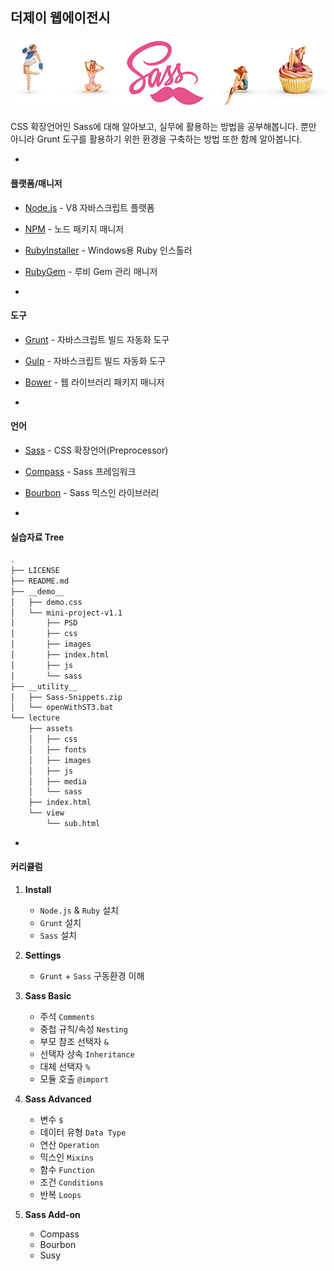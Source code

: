 <!-- http://me2.do/G6pgxe0q -->

## 더제이 웹에이전시

![sass course for the jay](__demo__/the-jay-sass.jpg)

CSS 확장언어인 Sass에 대해 알아보고, 실무에 활용하는 방법을 공부해봅니다. 뿐만 아니라 Grunt 도구를 활용하기 위한 환경을 구축하는 방법 또한 함께 알아봅니다.

-

#### 플랫폼/매니저
- [Node.js](http://nodejs.org/)              - V8 자바스크립트 플랫폼
- [NPM](http://npmjs.org/)                   - 노드 패키지 매니저
- [RubyInstaller](http://rubyinstaller.org/) - Windows용 Ruby 인스톨러
- [RubyGem](https://rubygems.org/)           - 루비 Gem 관리 매니저

-

#### 도구
- [Grunt](http://gruntjs.com/) - 자바스크립트 빌드 자동화 도구
- [Gulp](http://gulpjs.com/)   - 자바스크립트 빌드 자동화 도구
- [Bower](http://bower.io/)    - 웹 라이브러리 패키지 매니저

-

#### 언어
- [Sass](http://sass-lang.com/)        - CSS 확장언어(Preprocessor)
- [Compass](http://compass-style.org/) - Sass 프레임워크
- [Bourbon](http://bourbon.io/)        - Sass 믹스인 라이브러리

-

#### 실습자료 Tree
```sh
.
├── LICENSE
├── README.md
├── __demo__
│   ├── demo.css
│   └── mini-project-v1.1
│       ├── PSD
│       ├── css
│       ├── images
│       ├── index.html
│       ├── js
│       └── sass
├── __utility__
│   ├── Sass-Snippets.zip
│   └── openWithST3.bat
└── lecture
    ├── assets
    │   ├── css
    │   ├── fonts
    │   ├── images
    │   ├── js
    │   ├── media
    │   └── sass
    ├── index.html
    └── view
        └── sub.html
```

-

#### 커리큘럼
1. __Install__
    * `Node.js` & `Ruby` 설치
    * `Grunt` 설치
    * `Sass` 설치

2. __Settings__
    * `Grunt` + `Sass` 구동환경 이해

3. __Sass Basic__
    * 주석 `Comments`
    * 중첩 규칙/속성 `Nesting`
    * 부모 참조 선택자 `&`
    * 선택자 상속 `Inheritance`
    * 대체 선택자 `%`
    * 모듈 호출 `@import`

4. __Sass Advanced__
    * 변수 `$`
    * 데이터 유형 `Data Type`
    * 연산 `Operation`
    * 믹스인 `Mixins`
    * 함수 `Function`
    * 조건 `Conditions`
    * 반복 `Loops`

5. __Sass Add-on__
    * Compass
    * Bourbon
    * Susy